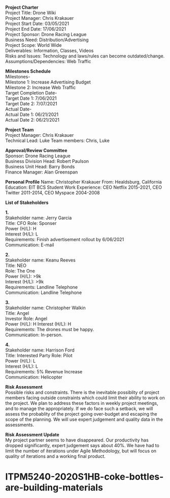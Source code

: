 __**Project Charter**__  
Project Title: Drone Wiki  
Project Manager: Chris Krakauer  
Project Start Date: 03/05/2021  
Project End Date: 17/06/2021  
Project Sponsor: Drone Racing League  
Business Need: Distribution/Advertising  
Project Scope: World Wide  
Deliverables: Information, Classes, Videos  
Risks and Issues: Technology and laws/rules can become outdated/change.  
Assumptions/Dependencies: Web Traffic  
  
**Milestones Schedule**  
Milestones-  
Milestone 1: Increase Advertising Budget  
Milestone 2: Increase Web Traffic  
Target Completion Date-  
Target Date 1: 7/06/2021  
Target Date 2: 7/07/2021  
Actual Date-  
Actual Date 1: 06/21/2021  
Actual Date 2: 06/21/2021 
  
**Project Team**  
Project Manager: Chris Krakauer  
Technical Lead: Luke 
Team members: Chris, Luke 
  
**Approval/Review Committee**  
Sponsor: Drone Racing League  
Business Division Head: Robert Paulson  
Business Unit Head: Barry Bonds  
Finance Manager: Alan Greenspan  
  


__**Personal Profile**__
Name: Christopher Krakauer
From: Healdsburg, California
Education: EIT BCS Student
Work Experience: CEO Netflix 2015-2021, CEO Twitter 2011-2014, 
CEO Myspace 2004-2008



__**List of Stakeholders**__

**1.**  
Stakeholder name: Jerry Garcia  
Title: CFO		Role: Sponser  
Power (H/L): H  
Interest (H/L): L  
Requirements: Finish advertisement rollout by 6/06/2021  
Communication: E-mail  
  
**2.**  
Stakeholder name: Keanu Reeves  
Title: NEO  
Role: The One  
Power (H/L): >9k  
Interest (H/L): >9k  
Requirements: Landline Telephone  
Communication: Landline Telephone  
  
**3.**  
Stakeholder name: Christopher Walkin  
Title: Angel  
Investor Role: Angel  
Power (H/L): H	Interest (H/L): H  
Requirements: The drones must be happy.  
Communication: In-person.  
  
**4.**  
Stakeholder name: Harrison Ford  
Title: Interested Party		Role: Pilot  
Power (H/L): L  
Interest (H/L): L  
Requirements: 5% Revenue Increase  
Communication: Helicopter  
  
__**Risk Assessment**__  
Possible risks and constraints.
There is the inevitable possiblity of project members
facing outside constraints which could limit their ability
to work on the project.
We plan to address these factors in weekly project meetings, and to
manage the appropriately.
If we do face such a setback, we will assess the probablity of the 
project going over-budget and escaping the scope of the planning.
We will use expert judgement and quality data in the assessments.

__**Risk Assessment Update**__  
My project partner seems to have disappeared. Our productivity has dropped significantly,
expert judgement says about 40%. We have had to limit the number of iterations under
Agile Methodology, but will focus on quality of iterations and a working final product.



# ITPM5240-2020S1HB-coke-bottles-are-building-materials
